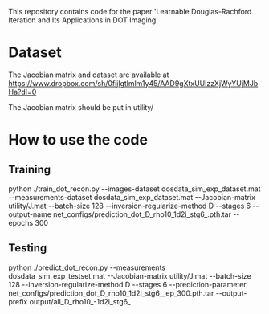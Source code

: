 This repository contains code for the paper  'Learnable Douglas-Rachford Iteration and Its Applications in DOT Imaging'


# Dataset
The Jacobian matrix and dataset are available at 
https://www.dropbox.com/sh/0fijlgtlmlm1y45/AAD9gXtxUUlzzXjWyYUjMJbHa?dl=0

The Jacobian matrix should be put in utility/

# How to use the code
## Training

python ./train_dot_recon.py --images-dataset  dosdata_sim_exp_dataset.mat   --measurements-dataset  dosdata_sim_exp_dataset.mat --Jacobian-matrix utility/J.mat  --batch-size 128  --inversion-regularize-method D --stages 6 --output-name net_configs/prediction_dot_D_rho10_1d2i_stg6_.pth.tar --epochs 300

## Testing 

python ./predict_dot_recon.py   --measurements  dosdata_sim_exp_testset.mat --Jacobian-matrix utility/J.mat  --batch-size 128  --inversion-regularize-method D --stages 6 --prediction-parameter net_configs/prediction_dot_D_rho10_1d2i_stg6__ep_300.pth.tar --output-prefix output/all_D_rho10_-1d2i_stg6_


